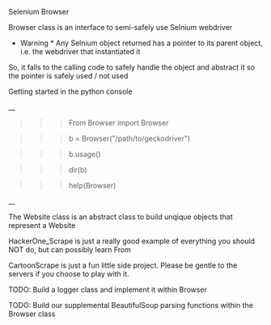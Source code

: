 Selenium Browser 

Browser class is an interface to semi-safely use Selnium webdriver

* Warning * Any Selnium object returned has a pointer to its parent object, i.e. the webdriver that instantiated it

So, it falls to the calling code to safely handle the object and abstract it so the pointer is safely used / not used

Getting started in the python console

__
>>> From Browser import Browser

>>> b = Browser("/path/to/geckodriver")

>>> b.usage()

>>> dir(b)

>>> help(Browser)
>>> 
__

The Website class is an abstract class to build unqique objects that represent a Website

HackerOne_Scrape is just a really good example of everything you should NOT do, but can possibly learn From

CartoonScrape is just a fun little side project. Please be gentle to the servers if you choose to play with it.

TODO: Build a logger class and implement it within Browser

TODO: Build our supplemental BeautifulSoup parsing functions within the Browser class

